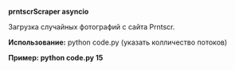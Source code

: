 **prntscrScraper asyncio**

Загрузка случайных фотографий с сайта Prntscr.

**Использование:** python code.py (указать колличество потоков)

**Пример: python code.py 15**